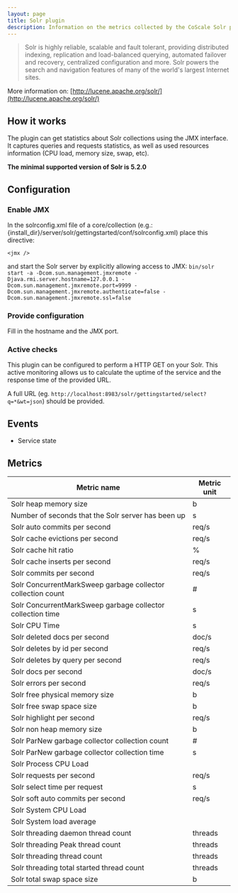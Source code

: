 ```yaml
---
layout: page
title: Solr plugin
description: Information on the metrics collected by the CoScale Solr plugin.
---
```


> Solr is highly reliable, scalable and fault tolerant, providing distributed indexing, replication and load-balanced querying, automated failover and recovery, centralized configuration and more. Solr powers the search and navigation features of many of the world's largest Internet sites.

More information on: [http://lucene.apache.org/solr/](http://lucene.apache.org/solr/)

## How it works

The plugin can get statistics about Solr collections using the JMX interface. It captures queries and requests statistics, as well as used resources information (CPU load, memory size, swap, etc).

**The minimal supported version of Solr is 5.2.0**

## Configuration

### Enable JMX

In the solrconfig.xml file of a core/collection (e.g.: {install_dir}/server/solr/gettingstarted/conf/solrconfig.xml) place this directive:

`<jmx />`

and start the Solr server by explicitly allowing access to JMX:
`bin/solr start -a -Dcom.sun.management.jmxremote -Djava.rmi.server.hostname=127.0.0.1 -Dcom.sun.management.jmxremote.port=9999 -Dcom.sun.management.jmxremote.authenticate=false -Dcom.sun.management.jmxremote.ssl=false`


### Provide configuration

Fill in the hostname and the JMX port.

### Active checks

This plugin can be configured to perform a HTTP GET on your Solr. This active monitoring allows us to calculate the uptime of the service and the response time of the provided URL.

A full URL (eg. `http://localhost:8983/solr/gettingstarted/select?q=*&wt=json`) should be provided.

## Events

* Service state

## Metrics

| Metric name                                                 | Metric unit |
|-------------------------------------------------------------|-------------|
| Solr heap memory size                                       | b           |
| Number of seconds that the Solr server has been up          | s           |
| Solr auto commits per second                                | req/s       |
| Solr cache evictions per second                             | req/s       |
| Solr cache hit ratio                                        | %           |
| Solr cache inserts per second                               | req/s       |
| Solr commits per second                                     | req/s       |
| Solr ConcurrentMarkSweep garbage collector collection count | #           |
| Solr ConcurrentMarkSweep garbage collector collection time  | s           |
| Solr CPU Time                                               | s           |
| Solr deleted docs per second                                | doc/s       |
| Solr deletes by id per second                               | req/s       |
| Solr deletes by query per second                            | req/s       |
| Solr docs per second                                        | doc/s       |
| Solr errors per second                                      | req/s       |
| Solr free physical memory size                              | b           |
| Solr free swap space size                                   | b           |
| Solr highlight per second                                   | req/s       |
| Solr non heap memory size                                   | b           |
| Solr ParNew garbage collector collection count              | #           |
| Solr ParNew garbage collector collection time               | s           |
| Solr Process CPU Load                                       |             |
| Solr requests per second                                    | req/s       |
| Solr select time per request                                | s           |
| Solr soft auto commits per second                           | req/s       |
| Solr System CPU Load                                        |             |
| Solr System load average                                    |             |
| Solr threading daemon thread count                          | threads     |
| Solr threading Peak thread count                            | threads     |
| Solr threading thread count                                 | threads     |
| Solr threading total started thread count                   | threads     |
| Solr total swap space size                                  | b           |
